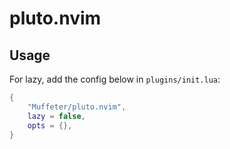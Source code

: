 # pluto.nvim

## Usage
For lazy, add the config below in `plugins/init.lua`:
```lua
{
    "Muffeter/pluto.nvim",
    lazy = false,
    opts = {},
}
```
